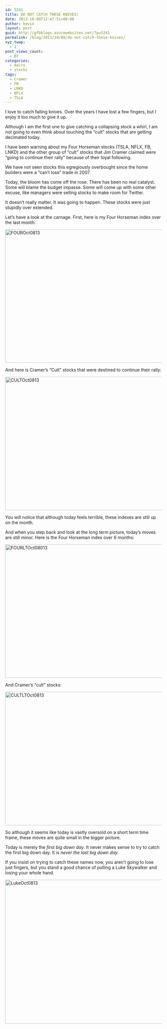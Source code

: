 ```yaml
---
id: 5241
title: DO NOT CATCH THESE KNIVES!
date: 2013-10-08T12:47:51+00:00
author: kevin
layout: post
guid: http://gfbblogs.azurewebsites.net/?p=5241
permalink: /blog/2013/10/08/do-not-catch-these-knives/
xyz_twap:
  - 1
post_views_count:
  - 87
categories:
  - macro
  - stocks
tags:
  - Cramer
  - FB
  - LNKD
  - NFLX
  - TSLA
---
```

I love to catch falling knives. Over the years I have lost a few fingers, but I enjoy it too much to give it up.

Although I am the first one to give catching a collapsing stock a whirl, I am not going to even think about touching the &#8220;cult&#8221; stocks that are getting decimated today.

I have been warning about my Four Horseman stocks (TSLA, NFLX, FB, LNKD) and the other group of &#8220;cult&#8221; stocks that Jim Cramer claimed were &#8220;going to continue their rally&#8221; because of their loyal following.

We have not seen stocks this egregiously overbought since the home builders were a &#8220;can&#8217;t lose&#8221; trade in 2007. 

Today, the bloom has come off the rose. There has been no real catalyst. Some will blame the budget impasse. Some will come up with some other excuse, like managers were selling stocks to make room for Twitter. 

It doesn&#8217;t really matter. It was going to happen. These stocks were just stupidly over extended.

Let&#8217;s have a look at the carnage. First, here is my Four Horseman index over the last month:

<img style="display:block; margin-left:auto; margin-right:auto;" src="http://themacrotourist.com/blogs/2013/10/FOUROct0813.gif" alt="FOUROct0813" title="FOUROct0813.gif" border="0" width="600" height="429" />

And here is Cramer&#8217;s &#8220;Cult&#8221; stocks that were destined to continue their rally:

<img style="display:block; margin-left:auto; margin-right:auto;" src="http://themacrotourist.com/blogs/2013/10/CULTOct0813.gif" alt="CULTOct0813" title="CULTOct0813.gif" border="0" width="600" height="429" />

You will notice that although today feels terrible, these indexes are still up on the month. 

And when you step back and look at the long term picture, today&#8217;s moves are still minor. Here is the Four Horseman index over 6 months:

<img style="display:block; margin-left:auto; margin-right:auto;" src="http://themacrotourist.com/blogs/2013/10/FOURLTOct08013.gif" alt="FOURLTOct08013" title="FOURLTOct08013.gif" border="0" width="600" height="429" />

And Cramer&#8217;s &#8220;cult&#8221; stocks:

<img style="display:block; margin-left:auto; margin-right:auto;" src="http://themacrotourist.com/blogs/2013/10/CULTLTOct0813.gif" alt="CULTLTOct0813" title="CULTLTOct0813.gif" border="0" width="600" height="429" />

So although it seems like today is vastly oversold on a short term time frame, these moves are quite small in the bigger picture.

Today is merely the _first big down day_. It never makes sense to try to catch the first big down day. It is _never the last big down day._

If you insist on trying to catch these names now, you aren&#8217;t going to lose just fingers, but you stand a good chance of pulling a Luke Skywalker and losing your whole hand.

<img style="display:block; margin-left:auto; margin-right:auto;" src="http://themacrotourist.com/blogs/2013/10/LukeOct0813.jpg" alt="LukeOct0813" title="LukeOct0813.jpg" border="0" width="600" height="463" />